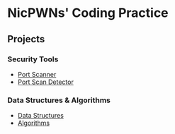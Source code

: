 # NicPWNs' Coding Practice
## Projects
### Security Tools
- [Port Scanner](/security-tools/port-scanner)
- [Port Scan Detector](/security-tools/port-scan-detector)

### Data Structures & Algorithms
- [Data Structures](/data-structures-algorithms/data-structures)
- [Algorithms](/data-structures-algorithms/algorithms)
